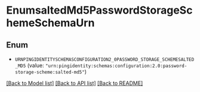 # EnumsaltedMd5PasswordStorageSchemeSchemaUrn

## Enum


* `URNPINGIDENTITYSCHEMASCONFIGURATION2_0PASSWORD_STORAGE_SCHEMESALTED_MD5` (value: `"urn:pingidentity:schemas:configuration:2.0:password-storage-scheme:salted-md5"`)


[[Back to Model list]](../README.md#documentation-for-models) [[Back to API list]](../README.md#documentation-for-api-endpoints) [[Back to README]](../README.md)


